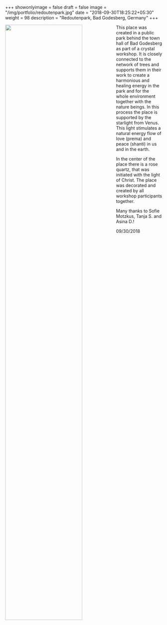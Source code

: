 +++
showonlyimage = false
draft = false
image = "/img/portfolio/redoutenpark.jpg"
date = "2018-09-30T18:25:22+05:30"
weight = 98
description = "Redoutenpark, Bad Godesberg, Germany"
+++

<img src="/img/portfolio/redoutenpark.jpg" width=70% id="bildImText" align="left"/>

This place was created in a public park behind the town hall of Bad Godesberg as part of a crystal workshop. It is closely connected to the network of trees and supports them in their work to create a harmonious and healing energy in the park and for the whole environment together with the nature beings. In this process the place is supported by the starlight from Venus. This light stimulates a natural energy flow of love (prema) and peace (shanti) in us and in the earth.

In the center of the place there is a rose quartz, that was initiated with the light of Christ. The place was decorated and created by all workshop participants together.

Many thanks to Sofie Motzkus, Tanja S. and Asina D.!

09/30/2018
